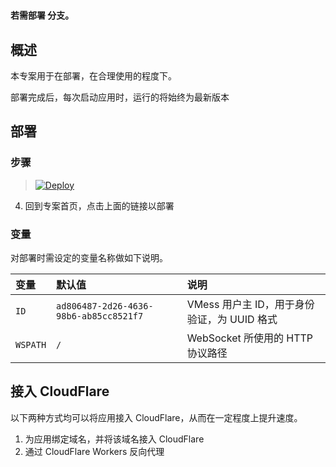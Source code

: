 # 

**若需部署  分支。**

## 概述

本专案用于在部署，在合理使用的程度下。

部署完成后，每次启动应用时，运行的将始终为最新版本

## 部署

### 步骤


> [![Deploy](https://www.herokucdn.com/deploy/button.png)](https://dashboard.heroku.com/new?template=https://github.com/279003350/KK)

 4. 回到专案首页，点击上面的链接以部署

### 变量

对部署时需设定的变量名称做如下说明。

| 变量 | 默认值 | 说明 |
| :--- | :--- | :--- |
| `ID` | `ad806487-2d26-4636-98b6-ab85cc8521f7` | VMess 用户主 ID，用于身份验证，为 UUID 格式 |
| `WSPATH` | `/` | WebSocket 所使用的 HTTP 协议路径 |

## 接入 CloudFlare

以下两种方式均可以将应用接入 CloudFlare，从而在一定程度上提升速度。

 1. 为应用绑定域名，并将该域名接入 CloudFlare
 2. 通过 CloudFlare Workers 反向代理
